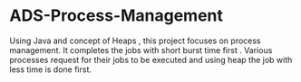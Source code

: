 # ADS-Process-Management
Using Java and concept of Heaps , this project focuses on process management. It completes the jobs with short burst time first . Various processes request for their jobs to be executed and using heap the job with less time is done first.
